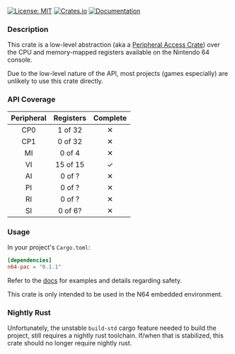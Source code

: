 [![License: MIT](https://img.shields.io/badge/License-MIT-blue?style=flat-square)](LICENSE)
[![Crates.io](https://img.shields.io/crates/v/n64-pac?style=flat-square)](https://crates.io/crates/n64-pac)
[![Documentation](https://img.shields.io/docsrs/n64-pac?style=flat-square)](https://docs.rs/n64-pac)

### Description
This crate is a low-level abstraction (aka a [Peripheral Access Crate](https://rust-embedded.github.io/book/start/registers.html))
over the CPU and memory-mapped registers available on the Nintendo 64 console.

Due to the low-level nature of the API, most projects (games especially) are unlikely to use this crate directly.

### API Coverage
| Peripheral | Registers | Complete |
|:----------:|:---------:|:--------:|
|    CP0     |  1 of 32  | &#10005; |
|    CP1     |  0 of 32  | &#10005; |
|     MI     |  0 of 4   | &#10005; |
|     VI     | 15 of 15  | &#10003; |
|     AI     |  0 of ?   | &#10005; |
|     PI     |  0 of ?   | &#10005; |
|     RI     |  0 of ?   | &#10005; |
|     SI     |  0 of 6?  | &#10005; |


### Usage
In your project's `Cargo.toml`:
```Toml
[dependencies]
n64-pac = "0.1.1"
```

Refer to the [docs](https://docs.rs/n64-pac) for examples and details regarding safety.

This crate is only intended to be used in the N64 embedded environment. 

### Nightly Rust
Unfortunately, the unstable `build-std` cargo feature needed to build the project, still requires a nightly rust toolchain. If/when that is stabilized, this crate should no longer require nightly rust.
